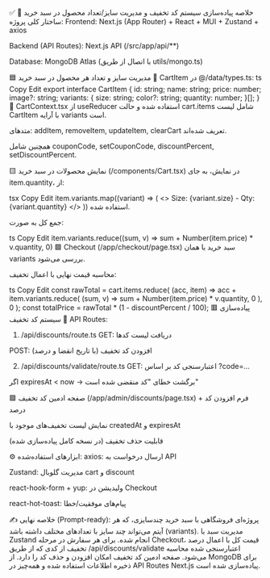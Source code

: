 ✅ خلاصه پیاده‌سازی سیستم کد تخفیف و مدیریت سایز/تعداد محصول در سبد خرید
🧩 ساختار کلی پروژه:
Frontend: Next.js (App Router) + React + MUI + Zustand + axios

Backend (API Routes): Next.js API (/src/app/api/**)

Database: MongoDB Atlas (با اتصال از طریق utils/mongo.ts)

🟦 مدیریت سایز و تعداد هر محصول در سبد خرید
📄 CartItem در @/data/types.ts:
ts
Copy
Edit
export interface CartItem {
  id: string;
  name: string;
  price: number;
  image?: string;
  variants: {
    size: string;
    color?: string;
    quantity: number;
  }[];
}
📄 CartContext.tsx
از useReducer استفاده شده و حالت cart.items شامل لیست CartItem با آرایه variants است.

متدهای: addItem, removeItem, updateItem, clearCart تعریف شده‌اند.

همچنین شامل couponCode, setCouponCode, discountPercent, setDiscountPercent.

🟨 نمایش محصولات در سبد خرید (/components/Cart.tsx)
در نمایش، به جای item.quantity، از:

tsx
Copy
Edit
item.variants.map((variant) => (
  <>
    Size: {variant.size} - Qty: {variant.quantity}
  </>
))
استفاده شده.

جمع کل به صورت:

ts
Copy
Edit
item.variants.reduce((sum, v) => sum + Number(item.price) * v.quantity, 0)
🟩 Checkout (/app/checkout/page.tsx)
سبد خرید با همان variants بررسی می‌شود.

محاسبه قیمت نهایی با اعمال تخفیف:

ts
Copy
Edit
const rawTotal = cart.items.reduce(
  (acc, item) =>
    acc + item.variants.reduce(
      (sum, v) => sum + Number(item.price) * v.quantity,
      0
    ),
  0
);
const totalPrice = rawTotal * (1 - discountPercent / 100);
🟥 پیاده‌سازی سیستم کد تخفیف
📄 API Routes:
1. /api/discounts/route.ts
GET: دریافت لیست کدها

POST: افزودن کد تخفیف (با تاریخ انقضا و درصد)

2. /api/discounts/validate/route.ts
GET: اعتبارسنجی کد بر اساس ?code=...

اگر expiresAt < now → برگشت خطای "کد منقضی شده است"

🟪 صفحه ادمین کد تخفیف (/app/admin/discounts/page.tsx)
فرم افزودن کد + درصد

نمایش لیست تخفیف‌های موجود با createdAt و expiresAt

قابلیت حذف تخفیف (در نسخه کامل پیاده‌سازی شده)

⚙️ ابزارهای استفاده‌شده:
axios: ارسال درخواست به API

Zustand: مدیریت گلوبال cart و discount

react-hook-form + yup: ولیدیشن در Checkout

react-hot-toast: پیام‌های موفقیت/خطا

✍️ خلاصه نهایی (Prompt-ready):
پروژه‌ای فروشگاهی با سبد خرید چندسایزی، که هر آیتم می‌تواند چند سایز با تعدادهای مختلف داشته باشد (variants). مدیریت سبد با Zustand انجام شده. برای هر سفارش در مرحله Checkout، قیمت کل با اعمال درصد تخفیف از کدی که از طریق /api/discounts/validate اعتبارسنجی شده محاسبه می‌شود. صفحه ادمین کد تخفیف امکان افزودن و حذف کد را دارد. از MongoDB برای ذخیره اطلاعات استفاده شده و همه‌چیز در API Routes Next.js پیاده‌سازی شده است.


